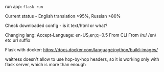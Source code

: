 run app: `flask run`

Current status - English translation >95%, Russian >80%

Check downloaded config - is it text/html or what?

Changing lang:
    Accept-Language: en-US,en;q=0.5
    From CLI
    From /ru/ /en/ etc url suffix

Flask with docker:
https://docs.docker.com/language/python/build-images/

waitress doesn't allow to use hop-by-hop headers, so it is working only with flask server, which is more than enough
